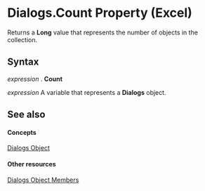 
# Dialogs.Count Property (Excel)

Returns a  **Long** value that represents the number of objects in the collection.


## Syntax

 _expression_ . **Count**

 _expression_ A variable that represents a **Dialogs** object.


## See also


#### Concepts


[Dialogs Object](d1d54f0e-6057-92f5-4f4c-254c51e36040.md)
#### Other resources


[Dialogs Object Members](15d5bbd8-798a-38b9-2071-b89b68437f9f.md)
